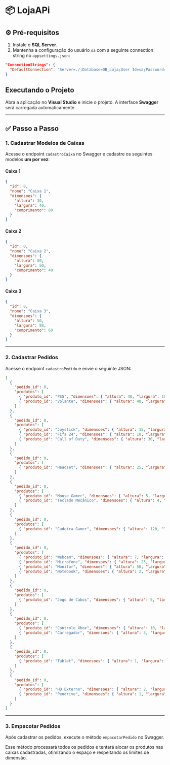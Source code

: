 
# 📦 LojaAPi

## ⚙️ Pré-requisitos

1. Instale o **SQL Server**.
2. Mantenha a configuração do usuário `sa` com a seguinte connection string no `appsettings.json`:

```json
"ConnectionStrings": {
  "DefaultConnection": "Server=./;Database=DB_Loja;User Id=sa;Password=Banana123+;TrustServerCertificate=true"
}
```

## Executando o Projeto

Abra a aplicação no **Visual Studio** e inicie o projeto. A interface **Swagger** será carregada automaticamente.

---

## ✅ Passo a Passo

### 1. Cadastrar Modelos de Caixas

Acesse o endpoint `cadastroCaixa` no Swagger e cadastre os seguintes modelos **um por vez**:

#### Caixa 1

```json
{
  "id": 0,
  "nome": "Caixa 1",
  "dimensoes": {
    "altura": 30,
    "largura": 40,
    "comprimento": 80
  }
}
```

#### Caixa 2

```json
{
  "id": 0,
  "nome": "Caixa 2",
  "dimensoes": {
    "altura": 80,
    "largura": 50,
    "comprimento": 40
  }
}
```

#### Caixa 3

```json
{
  "id": 0,
  "nome": "Caixa 3",
  "dimensoes": {
    "altura": 50,
    "largura": 80,
    "comprimento": 60
  }
}
```

---

### 2. Cadastrar Pedidos

Acesse o endpoint `cadastroPedido` e envie o seguinte JSON:

```json
[
  {
    "pedido_id": 0,
    "produtos": [
      { "produto_id": "PS5", "dimensoes": { "altura": 40, "largura": 10, "comprimento": 25 } },
      { "produto_id": "Volante", "dimensoes": { "altura": 40, "largura": 30, "comprimento": 30 } }
    ]
  },
  {
    "pedido_id": 0,
    "produtos": [
      { "produto_id": "Joystick", "dimensoes": { "altura": 15, "largura": 20, "comprimento": 10 } },
      { "produto_id": "Fifa 24", "dimensoes": { "altura": 10, "largura": 30, "comprimento": 10 } },
      { "produto_id": "Call of Duty", "dimensoes": { "altura": 30, "largura": 15, "comprimento": 10 } }
    ]
  },
  {
    "pedido_id": 0,
    "produtos": [
      { "produto_id": "Headset", "dimensoes": { "altura": 25, "largura": 15, "comprimento": 20 } }
    ]
  },
  {
    "pedido_id": 0,
    "produtos": [
      { "produto_id": "Mouse Gamer", "dimensoes": { "altura": 5, "largura": 8, "comprimento": 12 } },
      { "produto_id": "Teclado Mecânico", "dimensoes": { "altura": 4, "largura": 45, "comprimento": 15 } }
    ]
  },
  {
    "pedido_id": 0,
    "produtos": [
      { "produto_id": "Cadeira Gamer", "dimensoes": { "altura": 120, "largura": 60, "comprimento": 70 } }
    ]
  },
  {
    "pedido_id": 0,
    "produtos": [
      { "produto_id": "Webcam", "dimensoes": { "altura": 7, "largura": 10, "comprimento": 5 } },
      { "produto_id": "Microfone", "dimensoes": { "altura": 25, "largura": 10, "comprimento": 10 } },
      { "produto_id": "Monitor", "dimensoes": { "altura": 50, "largura": 60, "comprimento": 20 } },
      { "produto_id": "Notebook", "dimensoes": { "altura": 2, "largura": 35, "comprimento": 25 } }
    ]
  },
  {
    "pedido_id": 0,
    "produtos": [
      { "produto_id": "Jogo de Cabos", "dimensoes": { "altura": 5, "largura": 15, "comprimento": 10 } }
    ]
  },
  {
    "pedido_id": 0,
    "produtos": [
      { "produto_id": "Controle Xbox", "dimensoes": { "altura": 10, "largura": 15, "comprimento": 10 } },
      { "produto_id": "Carregador", "dimensoes": { "altura": 3, "largura": 8, "comprimento": 8 } }
    ]
  },
  {
    "pedido_id": 0,
    "produtos": [
      { "produto_id": "Tablet", "dimensoes": { "altura": 1, "largura": 25, "comprimento": 17 } }
    ]
  },
  {
    "pedido_id": 0,
    "produtos": [
      { "produto_id": "HD Externo", "dimensoes": { "altura": 2, "largura": 8, "comprimento": 12 } },
      { "produto_id": "Pendrive", "dimensoes": { "altura": 1, "largura": 2, "comprimento": 5 } }
    ]
  }
]
```

---

### 3. Empacotar Pedidos

Após cadastrar os pedidos, execute o método `empacotarPedido` no Swagger.

Esse método processará todos os pedidos e tentará alocar os produtos nas caixas cadastradas, otimizando o espaço e respeitando os limites de dimensão.
